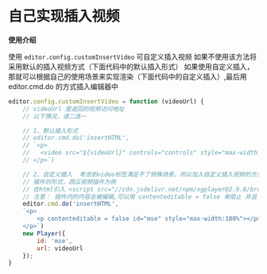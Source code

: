 # 自己实现插入视频

**使用介绍**

使用 `editor.config.customInsertVideo` 可自定义插入视频
如果不使用该方法将采用默认的插入视频方式（下面代码中的默认插入形式）
如果使用自定义插入，那就可以根据自己的使用场景来实现渲染（下面代码中的自定义插入）,最后用 editor.cmd.do 的方式插入编辑器中

```js
editor.config.customInsertVideo = function (videoUrl) {
    // videoUrl 是返回的视频访问地址
    // 以下情况，请二选一

    // 1、默认插入形式
    // editor.cmd.do('insertHTML',
    // `<p>
    //   <video src="${videoUrl}" controls="controls" style="max-width:100%"></video>
    // </p>`)

    // 2、自定义插入  考虑到video标签满足不了特殊场景，所以加入自定义插入视频的方式，可根据自己的需求选择相对应方式，最后用 editor.cmd.do 的方式插入编辑器中
    // 插件的形式，西瓜视频插件为例
    // 在html引入 <script src="//cdn.jsdelivr.net/npm/xgplayer@2.9.6/browser/index.js" type="text/javascript"></script> 具体引入方式参考插件官方文档
    // 注意： 插件内的内容会被编辑,可以用 contenteditable = false 来阻止 并且 p标签（<p></p>） 包裹
    editor.cmd.do('insertHTML', 
    `<p>
        <p contenteditable = false id="mse" style="max-width:100%"></p>
    </p>`)
    new Player({
        id: 'mse',
        url: videoUrl
    });
}
```

